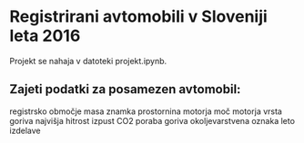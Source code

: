 # Registrirani avtomobili v Sloveniji leta 2016

Projekt se nahaja v datoteki projekt.ipynb.

## Zajeti podatki za posamezen avtomobil:
registrsko območje
masa
znamka
prostornina motorja
moč motorja
vrsta goriva
najvišja hitrost
izpust CO2
poraba goriva
okoljevarstvena oznaka
leto izdelave